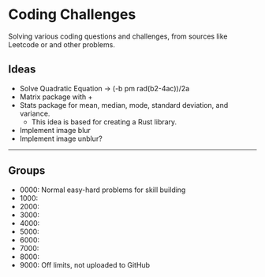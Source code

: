 # Coding Challenges

Solving various coding questions and challenges, from sources like Leetcode or and other problems. 

## Ideas

+ Solve Quadratic Equation -> (-b pm rad(b2-4ac))/2a
+ Matrix package with
    + 
+ Stats package for mean, median, mode, standard deviation, and variance.
    + This idea is based for creating a Rust library.
+ Implement image blur
+ Implement image unblur?

---

## Groups

+ 0000: Normal easy-hard problems for skill building
+ 1000: 
+ 2000:
+ 3000:
+ 4000:
+ 5000:
+ 6000:
+ 7000:
+ 8000: 
+ 9000: Off limits, not uploaded to GitHub